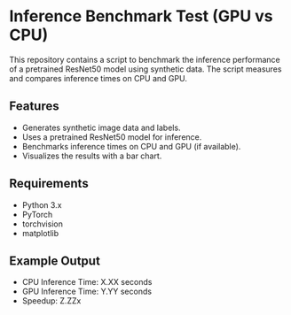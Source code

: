 # Inference Benchmark Test (GPU vs CPU)
This repository contains a script to benchmark the inference performance of a pretrained ResNet50 model using synthetic data. The script measures and compares inference times on CPU and GPU.

## Features
-	Generates synthetic image data and labels.
-	Uses a pretrained ResNet50 model for inference.
-	Benchmarks inference times on CPU and GPU (if available).
-	Visualizes the results with a bar chart.

## Requirements
- Python 3.x
- PyTorch
- torchvision
- matplotlib

## Example Output
- CPU Inference Time: X.XX seconds
- GPU Inference Time: Y.YY seconds
- Speedup: Z.ZZx


   
